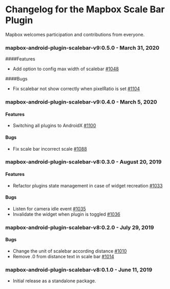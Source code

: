# Changelog for the Mapbox Scale Bar Plugin

Mapbox welcomes participation and contributions from everyone.

### mapbox-android-plugin-scalebar-v9:0.5.0 - March 31, 2020
####Features

- Add option to config max width of scalebar [#1048](https://github.com/mapbox/mapbox-plugins-android/pull/1048)

####Bugs

- Fix scalebar not show correctly when pixelRatio is set  [#1104](https://github.com/mapbox/mapbox-plugins-android/pull/1104)

### mapbox-android-plugin-scalebar-v9:0.4.0 - March 5, 2020
#### Features
- Switching all plugins to AndroidX [#1100](https://github.com/mapbox/mapbox-plugins-android/pull/1100)
#### Bugs
- Fix scale bar incorrect scale [#1088](https://github.com/mapbox/mapbox-plugins-android/pull/1088)

### mapbox-android-plugin-scalebar-v8:0.3.0 - August 20, 2019

#### Features
- Refactor plugins state management in case of widget recreation [#1033](https://github.com/mapbox/mapbox-plugins-android/pull/1033)

#### Bugs
- Listen for camera idle event [#1035](https://github.com/mapbox/mapbox-plugins-android/pull/1035)
- Invalidate the widget when plugin is toggled [#1036](https://github.com/mapbox/mapbox-plugins-android/pull/1036)


### mapbox-android-plugin-scalebar-v8:0.2.0 - July 29, 2019

#### Bugs
- Change the unit of scalebar according distance [#1010](https://github.com/mapbox/mapbox-plugins-android/pull/1010)
- Remove .0 from distance text in scale bar [#1014](https://github.com/mapbox/mapbox-plugins-android/pull/1014)

### mapbox-android-plugin-scalebar-v8:0.1.0 - June 11, 2019

- Initial release as a standalone package.